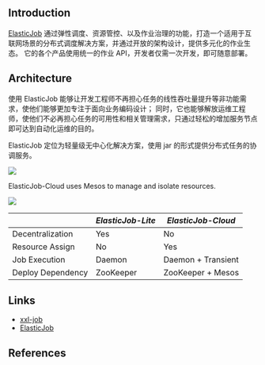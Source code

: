 ## Introduction

[ElasticJob](https://shardingsphere.apache.org/elasticjob/current/cn/overview/) 通过弹性调度、资源管控、以及作业治理的功能，打造一个适用于互联网场景的分布式调度解决方案，并通过开放的架构设计，提供多元化的作业生态。 它的各个产品使用统一的作业 API，开发者仅需一次开发，即可随意部署。


## Architecture

使用 ElasticJob 能够让开发工程师不再担心任务的线性吞吐量提升等非功能需求，使他们能够更加专注于面向业务编码设计； 同时，它也能够解放运维工程师，使他们不必再担心任务的可用性和相关管理需求，只通过轻松的增加服务节点即可达到自动化运维的目的。

ElasticJob 定位为轻量级无中心化解决方案，使用 jar 的形式提供分布式任务的协调服务。

![](https://shardingsphere.apache.org/elasticjob/current/img/architecture/elasticjob_lite.png)

ElasticJob-Cloud uses Mesos to manage and isolate resources.

![](https://shardingsphere.apache.org/elasticjob/current/img/architecture/elasticjob_cloud.png)




|                   | *ElasticJob-Lite* | *ElasticJob-Cloud* |
| ------------------- | ------------------- | -------------------- |
| Decentralization  | Yes               | No                 |
| Resource Assign   | No                | Yes                |
| Job Execution     | Daemon            | Daemon + Transient |
| Deploy Dependency | ZooKeeper         | ZooKeeper + Mesos  |






## Links

- [xxl-job](/docs/CS/Job/xxl-job.md)
- [ElasticJob](/docs/CS/Job/ElasticJob.md)


## References
